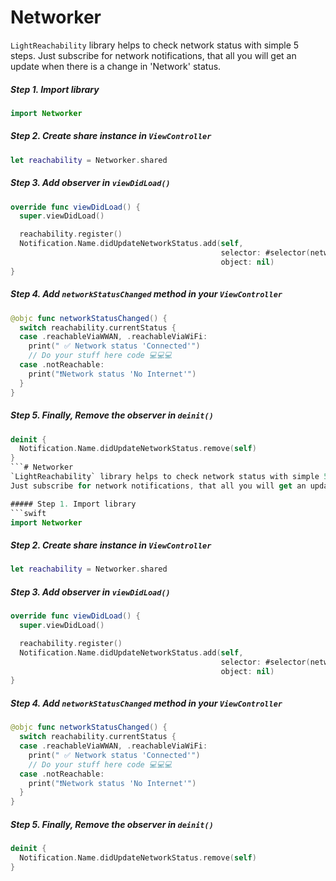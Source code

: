 # Networker

`LightReachability` library helps to check network status with simple 5 steps. 
Just subscribe for network notifications, that all you will get an update when there is a change in 'Network' status. 

##### Step 1. Import library
```swift
import Networker
```

##### Step 2. Create share instance in `ViewController`
```swift
let reachability = Networker.shared
```

##### Step 3. Add observer in `viewDidLoad()`       
```swift 
override func viewDidLoad() {
  super.viewDidLoad() 

  reachability.register()
  Notification.Name.didUpdateNetworkStatus.add(self,
                                               selector: #selector(networkStatusChanged),
                                               object: nil)
}

```
##### Step 4. Add `networkStatusChanged` method in your `ViewController`       
```swift 
@objc func networkStatusChanged() {
  switch reachability.currentStatus {
  case .reachableViaWWAN, .reachableViaWiFi:
    print(" ✅ Network status 'Connected'")
    // Do your stuff here code 💻💻💻
  case .notReachable:
    print("❗️Network status 'No Internet'")
  }
}
```  

##### Step 5. Finally, Remove the observer in `deinit()`   
```swift
deinit {
  Notification.Name.didUpdateNetworkStatus.remove(self)
}
```# Networker
`LightReachability` library helps to check network status with simple 5 steps. 
Just subscribe for network notifications, that all you will get an update when there is a change in 'Network' status. 

##### Step 1. Import library
```swift
import Networker
```

##### Step 2. Create share instance in `ViewController`
```swift
let reachability = Networker.shared
```

##### Step 3. Add observer in `viewDidLoad()`       
```swift 
override func viewDidLoad() {
  super.viewDidLoad() 

  reachability.register()
  Notification.Name.didUpdateNetworkStatus.add(self,
                                               selector: #selector(networkStatusChanged),
                                               object: nil)
}

```
##### Step 4. Add `networkStatusChanged` method in your `ViewController`       
```swift 
@objc func networkStatusChanged() {
  switch reachability.currentStatus {
  case .reachableViaWWAN, .reachableViaWiFi:
    print(" ✅ Network status 'Connected'")
    // Do your stuff here code 💻💻💻
  case .notReachable:
    print("❗️Network status 'No Internet'")
  }
}
```  

##### Step 5. Finally, Remove the observer in `deinit()`   
```swift
deinit {
  Notification.Name.didUpdateNetworkStatus.remove(self)
}
```

